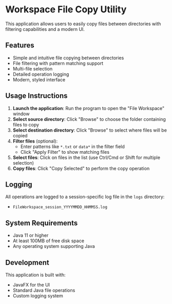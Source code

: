 # Workspace File Copy Utility

This application allows users to easily copy files between directories with filtering capabilities and a modern UI.

## Features

- Simple and intuitive file copying between directories
- File filtering with pattern matching support
- Multi-file selection
- Detailed operation logging
- Modern, styled interface

## Usage Instructions

1. **Launch the application**: Run the program to open the "File Workspace" window
2. **Select source directory**: Click "Browse" to choose the folder containing files to copy
3. **Select destination directory**: Click "Browse" to select where files will be copied
4. **Filter files** (optional):
   - Enter patterns like `*.txt` or `data*` in the filter field
   - Click "Apply Filter" to show matching files
5. **Select files**: Click on files in the list (use Ctrl/Cmd or Shift for multiple selection)
6. **Copy files**: Click "Copy Selected" to perform the copy operation

## Logging

All operations are logged to a session-specific log file in the `logs` directory:
- `FileWorkspace_session_YYYYMMDD_HHMMSS.log`

## System Requirements

- Java 11 or higher
- At least 100MB of free disk space
- Any operating system supporting Java

## Development

This application is built with:
- JavaFX for the UI
- Standard Java file operations
- Custom logging system
